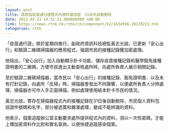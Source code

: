 ```yaml
---
layout: post
title: 政府指疫苗通行證程式內資料會加密　31日內自動刪除
date: 2022-02-21 14:52:21.000000000 +08:00
link: https://news.rthk.hk/rthk/ch/component/k2/1634956-20220221.htm
categories: rthk
---
```


「疫苗通行證」將於星期四推行，副政府資訊科技總監黃志光說，已更新「安心出行」和驗證二維碼掃描器的應用程式，强調市民的接種記錄獲加密處理。

他指出，「安心出行」加入自動顯示針卡功能，儲存疫苗接種記錄和醫學豁免接種證明書的二維碼，方便市民進出主動查核處所時，向處所負責人展示相關記錄。

至於驗證二維碼掃描器，當市民以「安心出行」的接種記錄、豁免證明書、以及未有打針記錄，向處所「反掃」時，掃描器會發出不同聲響，以便處所負責人分辨處理，掃描器亦可作人手正面掃描，例如處理使用紙本針卡市民的情況。

黃志光說，寄存在掃描器程式內的接種記錄在31日後自動刪除，市民個人資料包括證件號碼和名字，部分被遮蓋和雜湊處理，變成不能辨識的資料。

他表示，個案追蹤辦公室主動要求處所提供程式內的資料，須以一次性密碼，才能上傳加密資料作比對和實名查詢，以便快捷追蹤感染個案。
